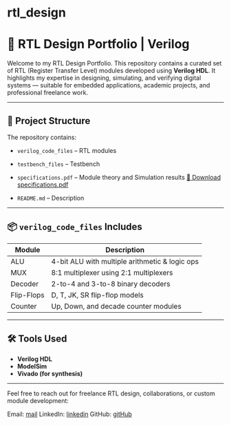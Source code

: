 # rtl_design
# 🧠 RTL Design Portfolio | Verilog

Welcome to my RTL Design Portfolio. This repository contains a curated set of RTL (Register Transfer Level) modules developed using **Verilog HDL**. It highlights my expertise in designing, simulating, and verifying digital systems — suitable for embedded applications, academic projects, and professional freelance work.

---

## 📁 Project Structure

The repository contains:
- `verilog_code_files` – RTL modules  
- `testbench_files` – Testbench  
- `specifications.pdf` – Module theory and Simulation results  [📄 Download specifications.pdf](./specifications.pdf)

- `README.md` – Description

---

## 📦 `verilog_code_files` Includes

| Module         | Description                                    |
|----------------|------------------------------------------------|
| ALU            | 4-bit ALU with multiple arithmetic & logic ops |
| MUX            | 8:1 multiplexer using 2:1 multiplexers         |
| Decoder        | 2-to-4 and 3-to-8 binary decoders              |
| Flip-Flops     | D, T, JK, SR flip-flop models                  |
| Counter        | Up, Down, and decade counter modules           |

---

## 🛠️ Tools Used

- **Verilog HDL**
- **ModelSim**
- **Vivado (for synthesis)**

---

Feel free to reach out for freelance RTL design, collaborations, or custom module development:

Email: [mail](mailto:chirag96gupta@gmail.com)
LinkedIn: [linkedin](linkedin.com/in/chirag-gupta05)
GitHub: [gitHub](github.com/chirag-gupta05)
